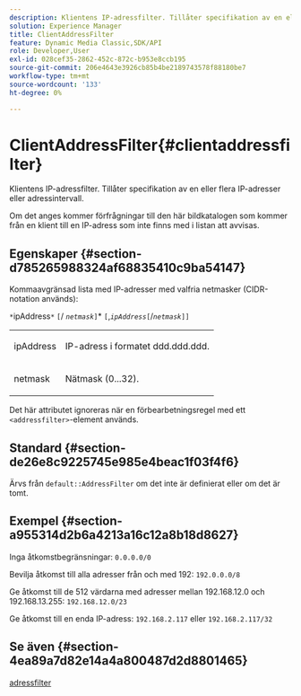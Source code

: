 ```yaml
---
description: Klientens IP-adressfilter. Tillåter specifikation av en eller flera IP-adresser eller adressintervall.
solution: Experience Manager
title: ClientAddressFilter
feature: Dynamic Media Classic,SDK/API
role: Developer,User
exl-id: 028cef35-2862-452c-872c-b953e8ccb195
source-git-commit: 206e4643e3926cb85b4be2189743578f88180be7
workflow-type: tm+mt
source-wordcount: '133'
ht-degree: 0%

---
```


# ClientAddressFilter{#clientaddressfilter}

Klientens IP-adressfilter. Tillåter specifikation av en eller flera IP-adresser eller adressintervall.

Om det anges kommer förfrågningar till den här bildkatalogen som kommer från en klient till en IP-adress som inte finns med i listan att avvisas.

## Egenskaper {#section-d785265988324af68835410c9ba54147}

Kommaavgränsad lista med IP-adresser med valfria netmasker (CIDR-notation används):

`*`ipAddress`*` `[`/  *`netmask`*`]`*  `[`,*`ipAddress`*`[`/*`netmask`*`]]`

<table id="simpletable_9F82BB0D42A9434883F2F70A2A92898C"> 
 <tr class="strow"> 
  <td class="stentry"> <p><span class="varname"> ipAddress</span> </p> </td> 
  <td class="stentry"> <p>IP-adress i formatet <span class="varname"> ddd.ddd.ddd</span>. </p></td> 
 </tr> 
 <tr class="strow"> 
  <td class="stentry"> <p><span class="varname"> netmask</span> </p></td> 
  <td class="stentry"> <p>Nätmask (0...32). </p></td> 
 </tr> 
</table>

Det här attributet ignoreras när en förbearbetningsregel med ett `<addressfilter>`-element används.

## Standard {#section-de26e8c9225745e985e4beac1f03f4f6}

Ärvs från `default::AddressFilter` om det inte är definierat eller om det är tomt.

## Exempel {#section-a955314d2b6a4213a16c12a8b18d8627}

Inga åtkomstbegränsningar: `0.0.0.0/0`

Bevilja åtkomst till alla adresser från och med 192: `192.0.0.0/8`

Ge åtkomst till de 512 värdarna med adresser mellan 192.168.12.0 och 192.168.13.255: `192.168.12.0/23`

Ge åtkomst till en enda IP-adress: `192.168.2.117` eller `192.168.2.117/32`

## Se även {#section-4ea89a7d82e14a4a800487d2d8801465}

[adressfilter](../../../../../is-api/image-catalog/image-serving-api-ref/c-image-catalog-reference/c-rule-set-reference/r-addressfilter-rule.md#reference-48c369f56ecd4034b410da5a94a9dfd1)
